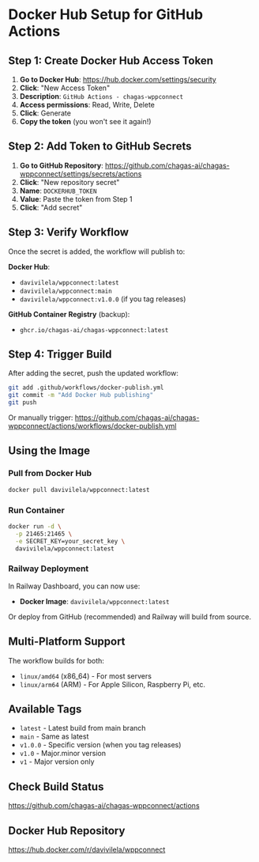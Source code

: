 # Docker Hub Setup for GitHub Actions

## Step 1: Create Docker Hub Access Token

1. **Go to Docker Hub**: https://hub.docker.com/settings/security
2. **Click**: "New Access Token"
3. **Description**: `GitHub Actions - chagas-wppconnect`
4. **Access permissions**: Read, Write, Delete
5. **Click**: Generate
6. **Copy the token** (you won't see it again!)

## Step 2: Add Token to GitHub Secrets

1. **Go to GitHub Repository**: https://github.com/chagas-ai/chagas-wppconnect/settings/secrets/actions
2. **Click**: "New repository secret"
3. **Name**: `DOCKERHUB_TOKEN`
4. **Value**: Paste the token from Step 1
5. **Click**: "Add secret"

## Step 3: Verify Workflow

Once the secret is added, the workflow will publish to:

**Docker Hub**:
- `davivilela/wppconnect:latest`
- `davivilela/wppconnect:main`
- `davivilela/wppconnect:v1.0.0` (if you tag releases)

**GitHub Container Registry** (backup):
- `ghcr.io/chagas-ai/chagas-wppconnect:latest`

## Step 4: Trigger Build

After adding the secret, push the updated workflow:

```bash
git add .github/workflows/docker-publish.yml
git commit -m "Add Docker Hub publishing"
git push
```

Or manually trigger: https://github.com/chagas-ai/chagas-wppconnect/actions/workflows/docker-publish.yml

## Using the Image

### Pull from Docker Hub
```bash
docker pull davivilela/wppconnect:latest
```

### Run Container
```bash
docker run -d \
  -p 21465:21465 \
  -e SECRET_KEY=your_secret_key \
  davivilela/wppconnect:latest
```

### Railway Deployment

In Railway Dashboard, you can now use:
- **Docker Image**: `davivilela/wppconnect:latest`

Or deploy from GitHub (recommended) and Railway will build from source.

## Multi-Platform Support

The workflow builds for both:
- `linux/amd64` (x86_64) - For most servers
- `linux/arm64` (ARM) - For Apple Silicon, Raspberry Pi, etc.

## Available Tags

- `latest` - Latest build from main branch
- `main` - Same as latest
- `v1.0.0` - Specific version (when you tag releases)
- `v1.0` - Major.minor version
- `v1` - Major version only

## Check Build Status

https://github.com/chagas-ai/chagas-wppconnect/actions

## Docker Hub Repository

https://hub.docker.com/r/davivilela/wppconnect
